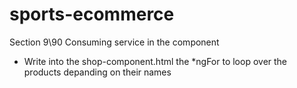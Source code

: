 # sports-ecommerce

Section 9\90 Consuming service in the component
- Write into the shop-component.html the *ngFor to 
loop over the products depanding on their names







